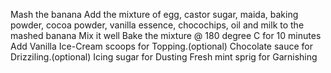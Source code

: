 Mash the banana
Add the mixture of egg, castor sugar, maida, baking powder, cocoa powder, vanilla essence, chocochips, oil and milk to the mashed banana
Mix it well
Bake the mixture @ 180 degree C for 10 minutes
Add Vanilla Ice-Cream scoops for Topping.(optional)
Chocolate sauce for Drizziling.(optional)
Icing sugar for Dusting
Fresh mint sprig for Garnishing